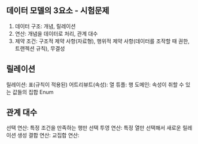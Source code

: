 ## 데이터 모델의 3요소 - 시험문제
1. 데이터 구조: 개념, 릴레이션
2. 연산: 개념을 데이터로 처리, 관계 대수
3. 제약 조건: 구조적 제약 사항(자료형), 행위적 제약 사항(데이터를 조작할 때 권한, 트랜젝션 규칙), 무결성

## 릴레이션

릴레이션: 표(규칙이 적용된)
어트리뷰트(속성): 열
튜플: 행
도메인: 속성이 취할 수 있는 값들의 집합 Enum


## 관계 대수
선택 연산: 특정 조건을 만족하는 행만 선택
투영 연산: 특정 열만 선택해서 새로운 릴레이션 생성
결합 연산:
교집합 연산:
